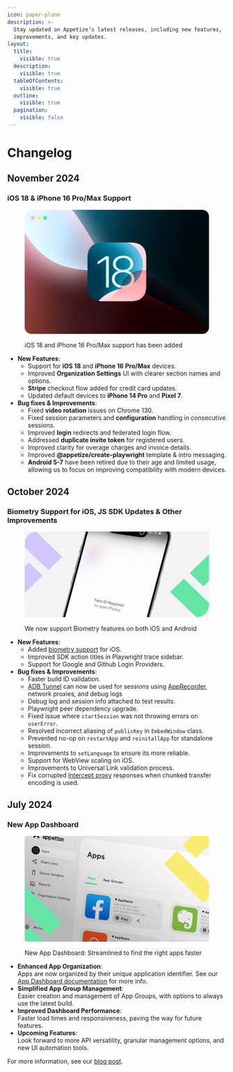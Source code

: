 ```yaml
---
icon: paper-plane
description: >-
  Stay updated on Appetize’s latest releases, including new features,
  improvements, and key updates.
layout:
  title:
    visible: true
  description:
    visible: true
  tableOfContents:
    visible: true
  outline:
    visible: true
  pagination:
    visible: false
---
```


# Changelog

## November 2024

### iOS 18 & iPhone 16 Pro/Max Support

<figure><img src=".gitbook/assets/ios18.png" alt=""><figcaption><p>iOS 18 and iPhone 16 Pro/Max support has been added</p></figcaption></figure>

* **New Features**:&#x20;
  * Support for **iOS 18** and **iPhone 16** **Pro/Max** devices.
  * Improved **Organization Settings** UI with clearer section names and options.
  * **Stripe** checkout flow added for credit card updates.
  * Updated default devices to **iPhone 14 Pro** and **Pixel 7**.
* **Bug fixes & Improvements**:&#x20;
  * Fixed **video rotation** issues on Chrome 130.
  * Fixed session parameters and **configuration** handling in consecutive sessions.
  * Improved **login** redirects and federated login flow.
  * Addressed **duplicate invite token** for registered users.
  * Improved clarity for overage charges and invoice details.
  * Improved **@appetize/create-playwright** template & intro messaging.
  * **Android 5-7** have been retired due to their age and limited usage, allowing us to focus on improving compatibility with modern devices.

## October 2024

### Biometry Support for iOS, JS SDK Updates & Other Improvements

<figure><img src=".gitbook/assets/biometrics (1).png" alt=""><figcaption><p>We now support Biometry features on both iOS and Android</p></figcaption></figure>

* **New Features**:&#x20;
  * Added [biometry support](https://docs.appetize.io/javascript-sdk/automation/device-commands#biometry) for iOS.
  * Improved SDK action titles in Playwright trace sidebar.
  * Support for Google and Github Login Providers.
* **Bug fixes & Improvements**:&#x20;
  * Faster build ID validation.
  * &#x20;[ADB Tunnel](https://docs.appetize.io/features/advanced-features/android/adb-tunnel) can now be used for sessions using [AppRecorder](features/ui-automation.md), network proxies, and debug logs
  * Debug log and session info attached to test results.
  * Playwright peer dependency upgrade.
  * Fixed issue where `startSession` was not throwing errors on `userError`.
  * Resolved incorrect aliasing of `publicKey` in `EmbedWindow` class.
  * Prevented no-op on `restartApp` and `reinstallApp` for standalone session.
  * Improvements to `setLanguage` to ensure its more reliable.
  * Support for WebView scaling on iOS.
  * Improvements to Universal Link validation process.
  * Fix corrupted [Intercept proxy](https://docs.appetize.io/features/network-traffic-monitor) responses when chunked transfer encoding is used.

## July 2024

### New App Dashboard&#x20;

<figure><img src=".gitbook/assets/image (67).png" alt="New App Dashboard: Streamlined to find the right apps faster"><figcaption><p>New App Dashboard: Streamlined to find the right apps faster</p></figcaption></figure>

* **Enhanced App Organization**: \
  Apps are now organized by their unique application identifier. See our [App Dashboard documentation](https://docs.appetize.io/platform/app-management/listing-apps) for more info.
* **Simplified App Group Management**: \
  Easier creation and management of App Groups, with options to always use the latest build.
* **Improved Dashboard Performance**: \
  Faster load times and responsiveness, paving the way for future features.
* **Upcoming Features**: \
  Look forward to more API versatility, granular management options, and new UI automation tools.

For more information, see our [blog post](https://appetize.io/posts/updates/2024/07/03/new-app-dashboard-streamlined-to-find-the-right-apps-faster).
